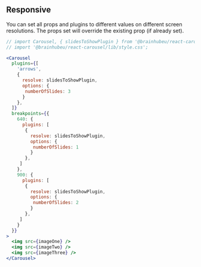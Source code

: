 ## Responsive
You can set all props and plugins to different values on different screen resolutions. The props set will override the existing prop (if already set).

```jsx render
// import Carousel, { slidesToShowPlugin } from '@brainhubeu/react-carousel';
// import '@brainhubeu/react-carousel/lib/style.css';

<Carousel
  plugins={[
    'arrows',
    {
      resolve: slidesToShowPlugin,
      options: {
       numberOfSlides: 3
      }
    },
  ]}
  breakpoints={{
    640: {
      plugins: [
       {
         resolve: slidesToShowPlugin,
         options: {
          numberOfSlides: 1
         }
       },
     ]
    },
    900: {
      plugins: [
       {
         resolve: slidesToShowPlugin,
         options: {
          numberOfSlides: 2
         }
       },
     ]
    }
  }}
>
  <img src={imageOne} />
  <img src={imageTwo} />
  <img src={imageThree} />
</Carousel>
```
